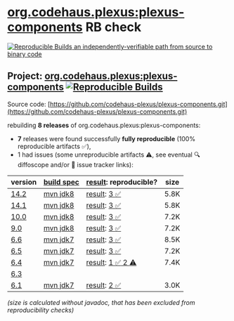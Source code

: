 [org.codehaus.plexus:plexus-components](https://central.sonatype.com/artifact/org.codehaus.plexus/plexus-components/versions) RB check
=======

[![Reproducible Builds](https://reproducible-builds.org/images/logos/rb.svg) an independently-verifiable path from source to binary code](https://reproducible-builds.org/)

## Project: [org.codehaus.plexus:plexus-components](https://central.sonatype.com/artifact/org.codehaus.plexus/plexus-components/versions) [![Reproducible Builds](https://img.shields.io/endpoint?url=https://raw.githubusercontent.com/jvm-repo-rebuild/reproducible-central/master/content/org/codehaus/plexus/plexus-components/badge.json)](https://github.com/jvm-repo-rebuild/reproducible-central/blob/master/content/org/codehaus/plexus/plexus-components/README.md)

Source code: [https://github.com/codehaus-plexus/plexus-components.git](https://github.com/codehaus-plexus/plexus-components.git)

rebuilding **8 releases** of org.codehaus.plexus:plexus-components:
- **7** releases were found successfully **fully reproducible** (100% reproducible artifacts :white_check_mark:),
- 1 had issues (some unreproducible artifacts :warning:, see eventual :mag: diffoscope and/or :memo: issue tracker links):

| version | [build spec](/BUILDSPEC.md) | [result](https://reproducible-builds.org/docs/jvm/): reproducible? | size |
| -- | --------- | ------ | -- |
| [14.2](https://central.sonatype.com/artifact/org.codehaus.plexus/plexus-components/14.2/pom) | [mvn jdk8](plexus-components-14.2.buildspec) | [result](plexus-components-14.2.buildinfo): [3 :white_check_mark: ](plexus-components-14.2.buildcompare) | 5.8K |
| [14.1](https://central.sonatype.com/artifact/org.codehaus.plexus/plexus-components/14.1/pom) | [mvn jdk8](plexus-components-14.1.buildspec) | [result](plexus-components-14.1.buildinfo): [3 :white_check_mark: ](plexus-components-14.1.buildcompare) | 5.8K |
| [10.0](https://central.sonatype.com/artifact/org.codehaus.plexus/plexus-components/10.0/pom) | [mvn jdk8](plexus-components-10.0.buildspec) | [result](plexus-components-10.0.buildinfo): [3 :white_check_mark: ](plexus-components-10.0.buildcompare) | 7.2K |
| [9.0](https://central.sonatype.com/artifact/org.codehaus.plexus/plexus-components/9.0/pom) | [mvn jdk8](plexus-components-9.0.buildspec) | [result](plexus-components-9.0.buildinfo): [3 :white_check_mark: ](plexus-components-9.0.buildcompare) | 7.2K |
| [6.6](https://central.sonatype.com/artifact/org.codehaus.plexus/plexus-components/6.6/pom) | [mvn jdk7](plexus-components-6.6.buildspec) | [result](plexus-components-6.6.buildinfo): [3 :white_check_mark: ](plexus-components-6.6.buildcompare) | 8.5K |
| [6.5](https://central.sonatype.com/artifact/org.codehaus.plexus/plexus-components/6.5/pom) | [mvn jdk7](plexus-components-6.5.buildspec) | [result](plexus-components-6.5.buildinfo): [3 :white_check_mark: ](plexus-components-6.5.buildcompare) | 7.2K |
| [6.4](https://central.sonatype.com/artifact/org.codehaus.plexus/plexus-components/6.4/pom) | [mvn jdk7](plexus-components-6.4.buildspec) | [result](plexus-components-6.4.buildinfo): [1 :white_check_mark:  2 :warning:](plexus-components-6.4.buildcompare) | 7.4K |
| [6.3](https://central.sonatype.com/artifact/org.codehaus.plexus/plexus-components/6.3/pom) | | | |
| [6.1](https://central.sonatype.com/artifact/org.codehaus.plexus/plexus-components/6.1/pom) | [mvn jdk7](plexus-components-6.1.buildspec) | [result](plexus-components-6.1.buildinfo): [2 :white_check_mark: ](plexus-components-6.1.buildcompare) | 3.0K |

<i>(size is calculated without javadoc, that has been excluded from reproducibility checks)</i>
